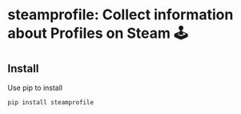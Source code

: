 # steamprofile: Collect information about Profiles on Steam 🕹

## Install

Use pip to install
```
pip install steamprofile
```